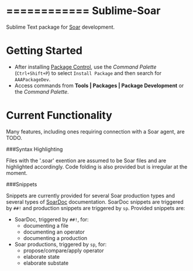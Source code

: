 ============
Sublime-Soar
============

Sublime Text package for [Soar](http://sitemaker.umich.edu/soar/home) development.

Getting Started
===============

* After installing [Package Control](https://sublime.wbond.net/installation), use the *Command Palette* (``Ctrl+Shift+P``) to select
   ``Install Package`` and then search for ``AAAPackageDev``.
* Access commands from **Tools | Packages | Package Development** or the *Command Palette*.

Current Functionality
=====================

Many features, including ones requiring connection with a Soar agent, are TODO.

###Syntax Highlighting

Files with the '.soar' exention are assumed to be Soar files and are highlighted accordingly. Code folding is also provided but is irregular at the moment.

###Snippets

Snippets are currently provided for several Soar production types and several types of [SoarDoc](http://web.eecs.umich.edu/~soar/sitemaker/projects/soardoc/soardoc.html) documentation. SoarDoc snippets are triggered by `##!` and production snippets are triggered by `sp`. Provided snippets are:

* SoarDoc, triggered by `##!`, for:
    - documenting a file
    - documenting an operator
    - documenting a production
* Soar productions, triggered by `sp`, for:
    - propose/compare/apply operator
    - elaborate state
    - elaborate substate

